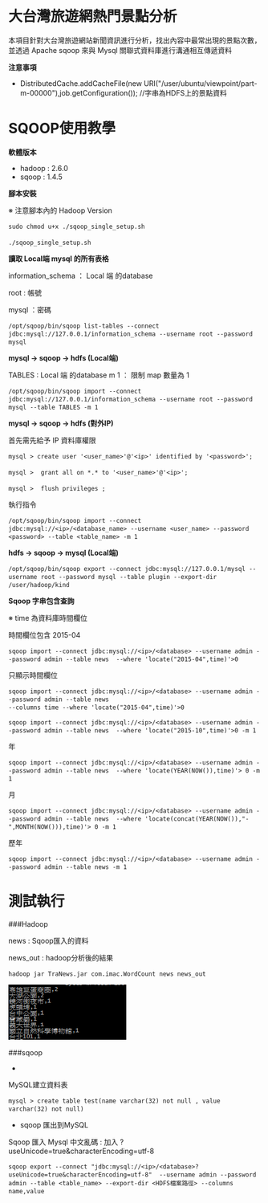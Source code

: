 # 大台灣旅遊網熱門景點分析

本項目針對大台灣旅遊網站新聞資訊進行分析，找出內容中最常出現的景點次數，並透過 Apache sqoop 來與 Mysql 關聯式資料庫進行溝通相互傳遞資料

**注意事項**

* DistributedCache.addCacheFile(new URI("/user/ubuntu/viewpoint/part-m-00000"),job.getConfiguration()); //字串為HDFS上的景點資料 



# SQOOP使用教學



**軟體版本**

* hadoop : 2.6.0
* sqoop : 1.4.5


**腳本安裝**


※ 注意腳本內的 Hadoop Version

```
sudo chmod u+x ./sqoop_single_setup.sh

./sqoop_single_setup.sh

```





**讀取 Local端 mysql 的所有表格**


information_schema ： Local 端 的database

root :  帳號

mysql ：密碼
```
/opt/sqoop/bin/sqoop list-tables --connect jdbc:mysql://127.0.0.1/information_schema --username root --password mysql
```




**mysql -> sqoop -> hdfs (Local端)**
 
TABLES : Local 端 的database
m 1  ： 限制 map 數量為 1 
```
/opt/sqoop/bin/sqoop import --connect jdbc:mysql://127.0.0.1/information_schema --username root --password mysql --table TABLES -m 1 
``` 



     
**mysql -> sqoop -> hdfs (對外IP)**


首先需先給予 IP 資料庫權限

```
mysql > create user '<user_name>'@'<ip>' identified by '<password>';

mysql >  grant all on *.* to '<user_name>'@'<ip>';

mysql >  flush privileges ;
```

執行指令

```
/opt/sqoop/bin/sqoop import --connect jdbc:mysql://<ip>/<database_name> --username <user_name> --password <password> --table <table_name> -m 1
```



**hdfs -> sqoop -> mysql (Local端)**

```
/opt/sqoop/bin/sqoop export --connect jdbc:mysql://127.0.0.1/mysql --username root --password mysql --table plugin --export-dir /user/hadoop/kind
```

**Sqoop 字串包含查詢**

※ time 為資料庫時間欄位

時間欄位包含 2015-04 
```
sqoop import --connect jdbc:mysql://<ip>/<database> --username admin --password admin --table news  --where 'locate("2015-04",time)'>0
```

只顯示時間欄位

```
sqoop import --connect jdbc:mysql://<ip>/<database> --username admin --password admin --table news  
--columns time --where 'locate("2015-04",time)'>0
```

```
sqoop import --connect jdbc:mysql://<ip>/<database> --username admin --password admin --table news  --where 'locate("2015-10",time)'>0 -m 1
```

年

```
sqoop import --connect jdbc:mysql://<ip>/<database> --username admin --password admin --table news  --where 'locate(YEAR(NOW()),time)'> 0 -m 1
```
月
```
sqoop import --connect jdbc:mysql://<ip>/<database> --username admin --password admin --table news  --where 'locate(concat(YEAR(NOW()),"-",MONTH(NOW())),time)'> 0 -m 1
```
歷年
```
sqoop import --connect jdbc:mysql://<ip>/<database> --username admin --password admin --table news -m 1
```


# 測試執行

###Hadoop

news : Sqoop匯入的資料

news_out : hadoop分析後的結果
```
hadoop jar TraNews.jar com.imac.WordCount news news_out
```
![Result](./images/tranews_out.png)

###sqoop

* 
 MySQL建立資料表
    
```
mysql > create table test(name varchar(32) not null , value varchar(32) not null)
```


* sqoop 匯出到MySQL


Sqoop 匯入 Mysql 中文亂碼 : 加入 ?useUnicode=true&characterEncoding=utf-8

```
sqoop export --connect "jdbc:mysql://<ip>/<database>?useUnicode=true&characterEncoding=utf-8"  --username admin --password admin --table <table_name> --export-dir <HDFS檔案路徑> --columns name,value

```
